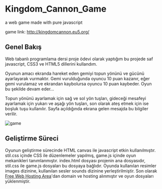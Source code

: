# Kingdom_Cannon_Game
a web game made with pure javascript
<p>game link: <a href="http://kingdomcannon.eu5.org/">http://kingdomcannon.eu5.org/</a></p>

<h2>Genel Bakış</h2>
<p> Web tabanlı programlama dersi proje ödevi olarak yaptığım bu projede saf javascript, CSS3 ve HTML5 dillerini kullandım.</p>
<p> Oyunun amacı ekranda hareket eden gemiyi topun yönünü ve gücünü ayarlayarak vurmaktır. Gemi vurulduğunda oyuncu 10 puan kazanır, eğer gemi vurulamaz ve ekrandan kaybolursa oyuncu 10 puan kaybeder. Oyun bu şekilde devam eder...</p>
<p> Topun yönünü ayarlamak için sağ ve sol yön tuşları, gideceği mesafeyi ayarlamak için yukarı ve aşağı yön tuşları, son olarak ateş etmek için ise boşluk tuşu kullanılır. Sayfa açıldığında ekrana gelen mesajda bu bilgiler verilir.</p>

![game](https://user-images.githubusercontent.com/77548038/168286261-7cb69748-d78b-4da4-a895-6f5e6de309fe.png)

<h2>Geliştirme Süreci</h2>
<p>Oyunun geliştirme sürecinde HTML canvas ile javascript etkin kullanılmıştır. stil.css içinde CSS ile düzenlemeler yapılmış, game.js içinde oyun mekanikleri tanımlanmıştır. index.html dosyası projenin ana dosyasıdır, stil.css ile game.js dosyaları bu dosyaya bağlıdır. Oyunda kullanılan resimler images dizinine, kullanılan sesler sounds dizinine yerleştirilmiştir. Son olarak <a href="https://www.freewebhostingarea.com/">Free Web Hosting Area</a>'dan domain ve hosting alınmıştır ve oyun dosyaları yüklenmiştir.</p>
